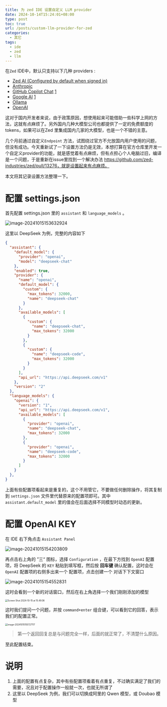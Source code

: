 ```yaml
---
title: 为 zed IDE 设置自定义 LLM provider
date: 2024-10-14T15:24:01+08:00
type: post
toc: true
url: /posts/custom-llm-provider-for-zed
categories:
  - 其它
tags:
  - ide
  - zed
  - llm
---
```


 在`Zed` IDE中，默认只支持以下几种 providers :

- [Zed AI (Configured by default when signed in)](https://zed.dev/docs/assistant/configuration#zed-ai)
- [Anthropic](https://zed.dev/docs/assistant/configuration#anthropic)
- [GitHub Copilot Chat](https://zed.dev/docs/assistant/configuration#github-copilot-chat) [1](https://zed.dev/docs/assistant/configuration#1)
- [Google AI](https://zed.dev/docs/assistant/configuration#google-ai) [1](https://zed.dev/docs/assistant/configuration#1)
- [Ollama](https://zed.dev/docs/assistant/configuration#ollama)
- [OpenAI](https://zed.dev/docs/assistant/configuration#openai)

这对于国内开发者来说，由于政策原因，想使用起来可能借助一些科学上网的方法，这就有点麻烦了。另外国内几种大模型公司也都提供了一定的免费额度的 tokens，如果可以在Zed  里集成国内几家的大模型，也是一个不错的主意。

几个月前通过自定义`Endpoint` 方法，试图绕过官方不允放国内用户使用的问题，但没有成功。今天重新试了一下设置方法仍是无效，本想打算在官方仓库里开发一个自定义provider的功能，就是感觉着有点麻烦，但有点担心个人电脑过旧，编译是一个问题，于是重新在issue里找到一个解决办法 https://github.com/zed-industries/zed/pull/13276，就是设置起来有点麻烦。

本文将其记录设置方法整理一下。

# 配置 settings.json

首先配置 settings.json 里的 `assistant`  和 `language_models` 。

![image-20241015153632924](https://blogstatic.haohtml.com//uploads/2024/09/image-20241015153632924.png)

这里以 DeepSeek 为例，完整的内容如下

```json
{
  "assistant": {
    "default_model": {
      "provider": "openai",
      "model": "deepseek-chat"
    },
    "enabled": true,
    "provider": {
      "name": "openai",
      "default_model": {
        "custom": {
          "max_tokens": 32000,
          "name": "deepseek-chat"
        }
      },
      "available_models": [
        {
          "custom": {
            "name": "deepseek-chat",
            "max_tokens": 32000
          }
        },
        {
          "custom": {
            "name": "deepseek-code",
            "max_tokens": 32000
          }
        }
      ],
      "api_url": "https://api.deepseek.com/v1"
    },
    "version": "2"
  },
  "language_models": {
    "openai": {
      "version": "1",
      "api_url": "https://api.deepseek.com/v1",
      "available_models": [
        {
          "provider": "openai",
          "name": "deepseek-chat",
          "max_tokens": 32000
        },
        {
          "provider": "openai",
          "name": "deepseek-code",
          "max_tokens": 32000
        }
      ]
    }
  },
}
```

 上面有些配置项看起来是重复的，这个不用管它，不要做任何删除操作，将其复制到 `settings.json` 文件里代替原来的配置项即可。其中 `assistant.default_model` 里的值会在后面选择不同模型时动态的更新。

# 配置 OpenAI KEY

在 IDE 右下角点击 `Assistant Panel`

 ![image-20241015154203809](https://blogstatic.haohtml.com//uploads/2024/09/image-20241015154203809.png)

再点击右上角的 ”三“ 图标，选择  `Configuration` ，在最下方找到 `OpenAI` 配置项，将 DeepSeek 的 `KEY` 粘贴到填写框，然后按 **回车键** 确认配置，这时会在 `OpenAI` 配置项的右侧多出来一个 配置项，点击创建一个 对话下下文窗口

![image-20241015154552831](https://blogstatic.haohtml.com//uploads/2024/09/image-20241015154552831.png)

这时会看到一个新的对话窗口，然后在右上角选择一个我们刚刚添加的模型

<img src="https://blogstatic.haohtml.com//uploads/2024/09/Screen%20Shot%202024-10-15%20at%2015.49.06.png" alt="Screen Shot 2024-10-15 at 15.49.06" style="zoom:50%;" />

这时我们提问一个问题，并按 `command+enter` 组合键，可以看到它的回答，表示我们的配置正常。

<img src="https://blogstatic.haohtml.com//uploads/2024/09/image-20241015155727117.png" alt="image-20241015155727117" style="zoom:50%;" />



> 第一个返回回复总是与问题完全一样，后面的就正常了，不清楚什么原因。

至此配置结束。

# 说明

1. 上面的配置有点复杂，其中有些配置项看着有点重复，不过确实满足了我们的需要，况且对于配置操作一般就一次，也就无所谓了
2. 这里以 DeepSeek 为例，我们可以切换成阿里的 Qwen 模型，或 Doubao 模型
